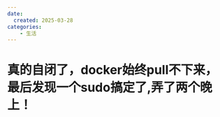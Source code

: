 ```yaml
---
date:
  created: 2025-03-28
categories: 
    - 生活
---
```

# 真的自闭了，docker始终pull不下来，最后发现一个sudo搞定了,弄了两个晚上！